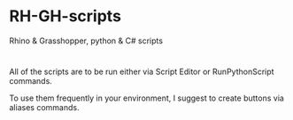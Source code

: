 # RH-GH-scripts
Rhino &amp; Grasshopper, python &amp; C# scripts

#

All of the scripts are to be run either via Script Editor or RunPythonScript commands.

To use them frequently in your environment, I suggest to create buttons via aliases commands.
